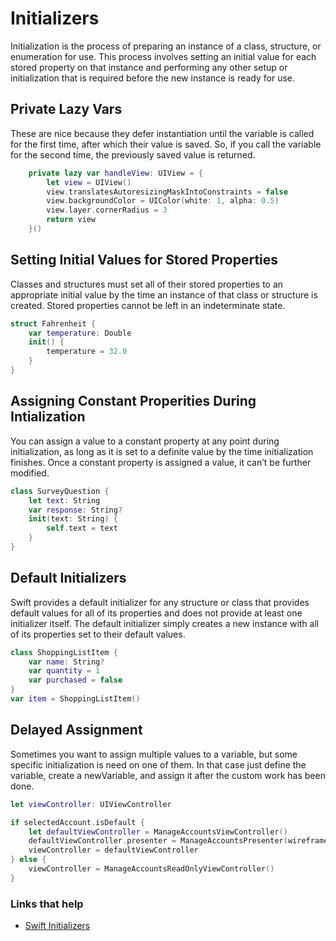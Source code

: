 # Initializers

Initialization is the process of preparing an instance of a class, structure, or enumeration for use. This process involves setting an initial value for each stored property on that instance and performing any other setup or initialization that is required before the new instance is ready for use.

## Private Lazy Vars

These are nice because they defer instantiation until the variable is called for the first time, after which their value is saved. So, if you call the variable for the second time, the previously saved value is returned.

```swift
    private lazy var handleView: UIView = {
        let view = UIView()
        view.translatesAutoresizingMaskIntoConstraints = false
        view.backgroundColor = UIColor(white: 1, alpha: 0.5)
        view.layer.cornerRadius = 3
        return view
    }()
```

## Setting Initial Values for Stored Properties

Classes and structures must set all of their stored properties to an appropriate initial value by the time an instance of that class or structure is created. Stored properties cannot be left in an indeterminate state.

```swift
struct Fahrenheit {
    var temperature: Double
    init() {
        temperature = 32.0
    }
}
```

## Assigning Constant Properities During Intialization

You can assign a value to a constant property at any point during initialization, as long as it is set to a definite value by the time initialization finishes. Once a constant property is assigned a value, it can’t be further modified.

```swift
class SurveyQuestion {
    let text: String
    var response: String?
    init(text: String) {
        self.text = text
    }
}
```

## Default Initializers

Swift provides a default initializer for any structure or class that provides default values for all of its properties and does not provide at least one initializer itself. The default initializer simply creates a new instance with all of its properties set to their default values.

```swift
class ShoppingListItem {
    var name: String?
    var quantity = 1
    var purchased = false
}
var item = ShoppingListItem()
```
 
## Delayed Assignment

Sometimes you want to assign multiple values to a variable, but some specific initialization is need on one of them. In that case just define the variable, create a newVariable, and assign it after the custom work has been done.

```swift
let viewController: UIViewController

if selectedAccount.isDefault {
    let defaultViewController = ManageAccountsViewController()
    defaultViewController.presenter = ManageAccountsPresenter(wireframe: self, session: session)
    viewController = defaultViewController
} else {
    viewController = ManageAccountsReadOnlyViewController()
}
```
### Links that help

* [Swift Initializers](https://docs.swift.org/swift-book/LanguageGuide/Initialization.html)


